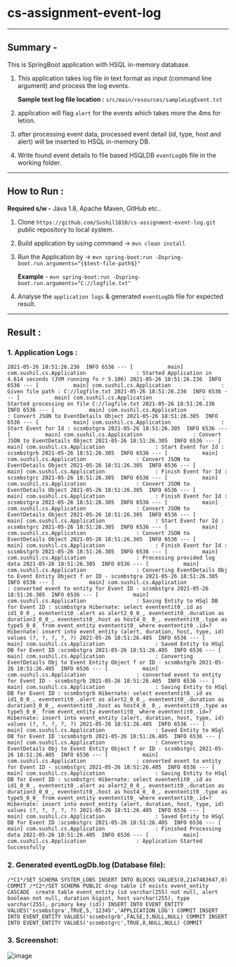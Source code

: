 # cs-assignment-event-log
-------------------------------------------------------------------------

## Summary - 

This is SpringBoot application with HSQL in-memory database.

1. This application takes log file in text format as input (command line argument) and process the log events.
   
   **Sample text log file location :** `src/main/resources/sampleLogEvent.txt`
3. application will flag `alert` for the events which takes more the 4ms for letion.
4. after processing event data, processed event detail (id, type, host and alert) will be inserted to HSQL in-memory DB.
5. Write found event details to file based HSQLDB `eventLogDb` file in the working folder.

----------------------------------------------------------------------------------
## How to Run :
  
  **Required s/w -** Java 1.8, Apache Maven, GitHub etc..

1. Clone `https://github.com/Sushil1810/cs-assignment-event-log.git` public repository to local system. 
2. Build application by using command -> `mvn clean install`
3. Run the Application by -> `mvn spring-boot:run -Dspring-boot.run.arguments="{$test-file-path$}"`

   **Example** - `mvn spring-boot:run -Dspring-boot.run.arguments="C://logfile.txt"`
4. Analyse the `application logs` & generated `eventLogDb` file for expected result.
-----------------------------------------------------------------------------------------
## Result :
### 1. Application Logs :

`2021-05-26 18:51:26.236  INFO 6536 --- [           main] com.sushil.cs.Application                : Started Application in 4.614 seconds (JVM running fo
r 5.106)
2021-05-26 18:51:26.236  INFO 6536 --- [           main] com.sushil.cs.Application                : Given file path : C://logfile.txt
2021-05-26 18:51:26.236  INFO 6536 --- [           main] com.sushil.cs.Application                : Started processing on file C://logfile.txt
2021-05-26 18:51:26.236  INFO 6536 --- [           main] com.sushil.cs.Application                : Convert JSON to EventDetails Object
2021-05-26 18:51:26.305  INFO 6536 --- [           main] com.sushil.cs.Application                : Start Event for Id : scsmbstgra
2021-05-26 18:51:26.305  INFO 6536 --- [           main] com.sushil.cs.Application                : Convert JSON to EventDetails Object
2021-05-26 18:51:26.305  INFO 6536 --- [           main] com.sushil.cs.Application                : Start Event for Id : scsmbstgrb
2021-05-26 18:51:26.305  INFO 6536 --- [           main] com.sushil.cs.Application                : Convert JSON to EventDetails Object
2021-05-26 18:51:26.305  INFO 6536 --- [           main] com.sushil.cs.Application                : Finish Event for Id : scsmbstgrc
2021-05-26 18:51:26.305  INFO 6536 --- [           main] com.sushil.cs.Application                : Convert JSON to EventDetails Object
2021-05-26 18:51:26.305  INFO 6536 --- [           main] com.sushil.cs.Application                : Finish Event for Id : scsmbstgra
2021-05-26 18:51:26.305  INFO 6536 --- [           main] com.sushil.cs.Application                : Convert JSON to EventDetails Object
2021-05-26 18:51:26.305  INFO 6536 --- [           main] com.sushil.cs.Application                : Start Event for Id : scsmbstgrc
2021-05-26 18:51:26.305  INFO 6536 --- [           main] com.sushil.cs.Application                : Convert JSON to EventDetails Object
2021-05-26 18:51:26.305  INFO 6536 --- [           main] com.sushil.cs.Application                : Finish Event for Id : scsmbstgrb
2021-05-26 18:51:26.305  INFO 6536 --- [           main] com.sushil.cs.Application                : Processing provided log data
2021-05-26 18:51:26.305  INFO 6536 --- [           main] com.sushil.cs.Application                : Converting EventDetails Obj to Event Entity Object f
or ID - scsmbstgra
2021-05-26 18:51:26.305  INFO 6536 --- [           main] com.sushil.cs.Application                : converted event to entity for Event ID - scsmbstgra
2021-05-26 18:51:26.305  INFO 6536 --- [           main] com.sushil.cs.Application                : Saving Entity to HSql DB for Event ID : scsmbstgra
Hibernate: select evententit0_.id as id1_0_0_, evententit0_.alert as alert2_0_0_, evententit0_.duration as duration3_0_0_, evententit0_.host as host4_0_
0_, evententit0_.type as type5_0_0_ from event_entity evententit0_ where evententit0_.id=?
Hibernate: insert into event_entity (alert, duration, host, type, id) values (?, ?, ?, ?, ?)
2021-05-26 18:51:26.405  INFO 6536 --- [           main] com.sushil.cs.Application                : Saved Entity to HSql DB for Event ID :scsmbstgra
2021-05-26 18:51:26.405  INFO 6536 --- [           main] com.sushil.cs.Application                : Converting EventDetails Obj to Event Entity Object f
or ID - scsmbstgrb
2021-05-26 18:51:26.405  INFO 6536 --- [           main] com.sushil.cs.Application                : converted event to entity for Event ID - scsmbstgrb
2021-05-26 18:51:26.405  INFO 6536 --- [           main] com.sushil.cs.Application                : Saving Entity to HSql DB for Event ID : scsmbstgrb
Hibernate: select evententit0_.id as id1_0_0_, evententit0_.alert as alert2_0_0_, evententit0_.duration as duration3_0_0_, evententit0_.host as host4_0_
0_, evententit0_.type as type5_0_0_ from event_entity evententit0_ where evententit0_.id=?
Hibernate: insert into event_entity (alert, duration, host, type, id) values (?, ?, ?, ?, ?)
2021-05-26 18:51:26.405  INFO 6536 --- [           main] com.sushil.cs.Application                : Saved Entity to HSql DB for Event ID :scsmbstgrb
2021-05-26 18:51:26.405  INFO 6536 --- [           main] com.sushil.cs.Application                : Converting EventDetails Obj to Event Entity Object f
or ID - scsmbstgrc
2021-05-26 18:51:26.405  INFO 6536 --- [           main] com.sushil.cs.Application                : converted event to entity for Event ID - scsmbstgrc
2021-05-26 18:51:26.405  INFO 6536 --- [           main] com.sushil.cs.Application                : Saving Entity to HSql DB for Event ID : scsmbstgrc
Hibernate: select evententit0_.id as id1_0_0_, evententit0_.alert as alert2_0_0_, evententit0_.duration as duration3_0_0_, evententit0_.host as host4_0_
0_, evententit0_.type as type5_0_0_ from event_entity evententit0_ where evententit0_.id=?
Hibernate: insert into event_entity (alert, duration, host, type, id) values (?, ?, ?, ?, ?)
2021-05-26 18:51:26.405  INFO 6536 --- [           main] com.sushil.cs.Application                : Saved Entity to HSql DB for Event ID :scsmbstgrc
2021-05-26 18:51:26.405  INFO 6536 --- [           main] com.sushil.cs.Application                : Finished Processing data
2021-05-26 18:51:26.405  INFO 6536 --- [           main] com.sushil.cs.Application                : Application Started Successfully`

### 2. Generated eventLogDb.log (Database file):
`/*C1*/SET SCHEMA SYSTEM_LOBS
INSERT INTO BLOCKS VALUES(0,2147483647,0)
COMMIT
/*C2*/SET SCHEMA PUBLIC
drop table if exists event_entity CASCADE 
create table event_entity (id varchar(255) not null, alert boolean not null, duration bigint, host varchar(255), type varchar(255), primary key (id))
INSERT INTO EVENT_ENTITY VALUES('scsmbstgra',TRUE,5,'12345','APPLICATION_LOG')
COMMIT
INSERT INTO EVENT_ENTITY VALUES('scsmbstgrb',FALSE,3,NULL,NULL)
COMMIT
INSERT INTO EVENT_ENTITY VALUES('scsmbstgrc',TRUE,8,NULL,NULL)
COMMIT`

### 3. Screenshot:

![image](https://user-images.githubusercontent.com/33152557/119713882-d6df1400-be7f-11eb-9b8b-2cb1a5c88831.png)
